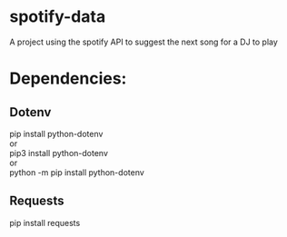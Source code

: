 # spotify-data
A project using the spotify API to suggest the next song for a DJ to play

# Dependencies:

<h2>Dotenv</h2>
pip install python-dotenv <br>
or <br>
pip3 install python-dotenv <br>
or <br>
python -m pip install python-dotenv

<h2>Requests</h2>
pip install requests


